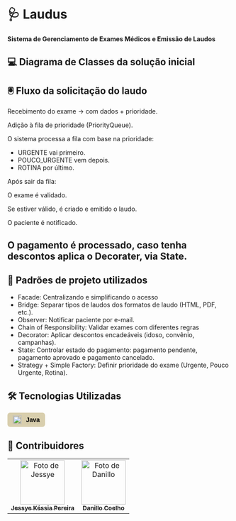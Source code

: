 # 🩺 Laudus

**Sistema de Gerenciamento de Exames Médicos e Emissão de Laudos**

## 💻 Diagrama de Classes da solução inicial


## 🖲️ Fluxo da solicitação do laudo

Recebimento do exame → com dados + prioridade.

Adição à fila de prioridade (PriorityQueue<ExamePrioritario>).

O sistema processa a fila com base na prioridade:

- URGENTE vai primeiro.
- POUCO_URGENTE vem depois.
- ROTINA por último.

Após sair da fila:

O exame é validado.

Se estiver válido, é criado e emitido o laudo.

O paciente é notificado.

O pagamento é processado, caso tenha descontos aplica o Decorater, via State.
- 

## 👾 Padrões de projeto utilizados


- Facade: Centralizando e simplificando o acesso
- Bridge: Separar tipos de laudos dos formatos de laudo (HTML, PDF, etc.).
- Observer: Notificar paciente por e-mail.
- Chain of Responsibility: Validar exames com diferentes regras
- Decorator: Aplicar descontos encadeáveis (idoso, convênio, campanhas).
- State: 	Controlar estado do pagamento: pagamento pendente, pagamento aprovado e pagamento cancelado.
- Strategy + Simple Factory: Definir prioridade do exame (Urgente, Pouco Urgente, Rotina).



## 🛠️ Tecnologias Utilizadas

<div style="display: inline-flex; align-items: center; background-color:rgb(216, 206, 173); color: black; padding: 6px 12px; border-radius: 6px; font-family: sans-serif; font-size: 14px; font-weight: bold;">
  <img src="https://cdn.jsdelivr.net/gh/devicons/devicon/icons/java/java-original.svg" alt="Java" style="width: 20px; height: 20px; margin-right: 10px;">
  Java
</div>

## 👥 Contribuidores
<table>
  <tr>
   <td align="center">
      <a href="https://github.com/jessyekessia" title="gitHub">
        <img src="https://avatars.githubusercontent.com/u/128109017?v=4" width="100px;" alt="Foto de Jessye"/><br>
        <sub>
          <b>Jessye Késsia Pereira</b>
        </sub>
      </a>
    </td>
    <td align="center">
      <a href="https://github.com/Nillocoelho" title="gitHub">
        <img src="https://avatars.githubusercontent.com/u/111874946?v=4" width="100px;" alt="Foto de Danillo"/><br>
        <sub>
          <b>Danillo Coelho</b>
        </sub>
      </a>
    </td>
      </a>
    </td>
  </tr>
</table>
